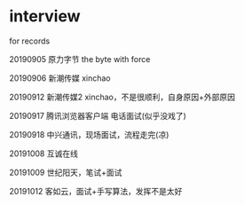 # interview
for records

20190905 原力字节 the byte with force


20190906 新潮传媒 xinchao


20190912 新潮传媒2 xinchao，不是很顺利，自身原因+外部原因


20190917 腾讯浏览器客户端 电话面试(似乎没戏了)


20190918 中兴通讯，现场面试，流程走完(凉)

20191008 互诚在线

20191009 世纪阳天，笔试+面试

20191012 客如云，面试+手写算法，发挥不是太好